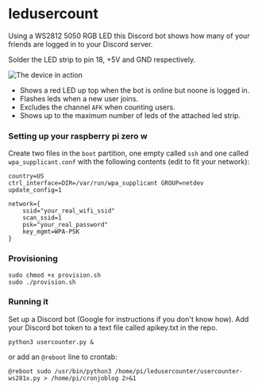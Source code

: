 # ledusercount

Using a WS2812 5050 RGB LED this Discord bot shows how many of your friends are logged in to your Discord server.

Solder the LED strip to pin 18, +5V and GND respectively.

![The device in action](https://i.imgur.com/EIKJVU9m.jpg)

* Shows a red LED up top when the bot is online but noone is logged in.
* Flashes leds when a new user joins.
* Excludes the channel ```AFK``` when counting users.
* Shows up to the maximum number of leds of the attached led strip.

### Setting up your raspberry pi zero w
Create two files in the `boot` partition, one empty called `ssh` and one called `wpa_supplicant.conf` with the following contents (edit to fit your network):
```
country=US
ctrl_interface=DIR=/var/run/wpa_supplicant GROUP=netdev
update_config=1

network={
    ssid="your_real_wifi_ssid"
    scan_ssid=1
    psk="your_real_password"
    key_mgmt=WPA-PSK
}
```

### Provisioning
```
sudo chmod +x provision.sh
sudo ./provision.sh
```

### Running it
Set up a Discord bot (Google for instructions if you don't know how).
Add your Discord bot token to a text file called apikey.txt in the repo.
```
python3 usercounter.py &
```
or add an `@reboot` line to crontab:
```
@reboot sudo /usr/bin/python3 /home/pi/ledusercounter/usercounter-ws281x.py > /home/pi/cronjoblog 2>&1
```
